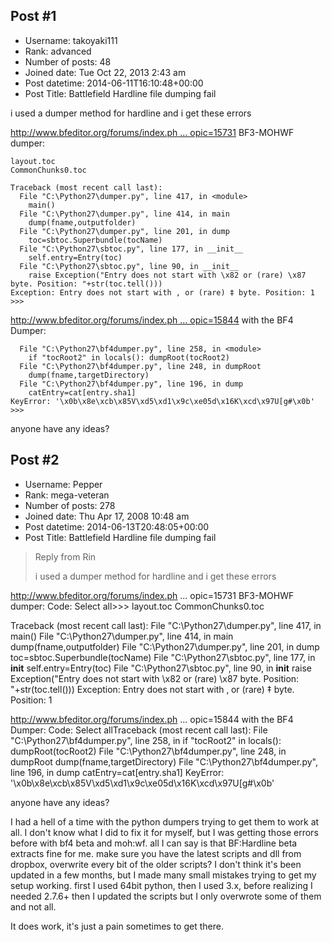 ## Post #1
- Username: takoyaki111
- Rank: advanced
- Number of posts: 48
- Joined date: Tue Oct 22, 2013 2:43 am
- Post datetime: 2014-06-11T16:10:48+00:00
- Post Title: Battlefield Hardline file dumping fail

i used a dumper method for hardline and i get these errors

[http://www.bfeditor.org/forums/index.ph ... opic=15731](http://www.bfeditor.org/forums/index.php?showtopic=15731)
BF3-MOHWF dumper:

```
layout.toc
CommonChunks0.toc

Traceback (most recent call last):
  File "C:\Python27\dumper.py", line 417, in <module>
    main()
  File "C:\Python27\dumper.py", line 414, in main
    dump(fname,outputfolder)
  File "C:\Python27\dumper.py", line 201, in dump
    toc=sbtoc.Superbundle(tocName)
  File "C:\Python27\sbtoc.py", line 177, in __init__
    self.entry=Entry(toc)
  File "C:\Python27\sbtoc.py", line 90, in __init__
    raise Exception("Entry does not start with \x82 or (rare) \x87 byte. Position: "+str(toc.tell()))
Exception: Entry does not start with ‚ or (rare) ‡ byte. Position: 1
>>>
```

[http://www.bfeditor.org/forums/index.ph ... opic=15844](http://www.bfeditor.org/forums/index.php?showtopic=15844)
with the BF4 Dumper:

```
  File "C:\Python27\bf4dumper.py", line 258, in <module>
    if "tocRoot2" in locals(): dumpRoot(tocRoot2)
  File "C:\Python27\bf4dumper.py", line 248, in dumpRoot
    dump(fname,targetDirectory)
  File "C:\Python27\bf4dumper.py", line 196, in dump
    catEntry=cat[entry.sha1]
KeyError: '\x0b\x8e\xcb\x85V\xd5\xd1\x9c\xe05d\x16K\xcd\x97U[g#\x0b'
>>> 
```


anyone have any ideas?
## Post #2
- Username: Pepper
- Rank: mega-veteran
- Number of posts: 278
- Joined date: Thu Apr 17, 2008 10:48 am
- Post datetime: 2014-06-13T20:48:05+00:00
- Post Title: Battlefield Hardline file dumping fail

> Reply from Rin
>
> i used a dumper method for hardline and i get these errors

http://www.bfeditor.org/forums/index.ph ... opic=15731
BF3-MOHWF dumper:
Code: Select all>>> 
layout.toc
CommonChunks0.toc

Traceback (most recent call last):
  File "C:\Python27\dumper.py", line 417, in <module>
    main()
  File "C:\Python27\dumper.py", line 414, in main
    dump(fname,outputfolder)
  File "C:\Python27\dumper.py", line 201, in dump
    toc=sbtoc.Superbundle(tocName)
  File "C:\Python27\sbtoc.py", line 177, in __init__
    self.entry=Entry(toc)
  File "C:\Python27\sbtoc.py", line 90, in __init__
    raise Exception("Entry does not start with \x82 or (rare) \x87 byte. Position: "+str(toc.tell()))
Exception: Entry does not start with ‚ or (rare) ‡ byte. Position: 1
>>>
http://www.bfeditor.org/forums/index.ph ... opic=15844
with the BF4 Dumper:
Code: Select allTraceback (most recent call last):
  File "C:\Python27\bf4dumper.py", line 258, in <module>
    if "tocRoot2" in locals(): dumpRoot(tocRoot2)
  File "C:\Python27\bf4dumper.py", line 248, in dumpRoot
    dump(fname,targetDirectory)
  File "C:\Python27\bf4dumper.py", line 196, in dump
    catEntry=cat[entry.sha1]
KeyError: '\x0b\x8e\xcb\x85V\xd5\xd1\x9c\xe05d\x16K\xcd\x97U[g#\x0b'
>>> 

anyone have any ideas?

I had a hell of a time with the python dumpers trying to get them to work at all.
I don't know what I did to fix it for myself, but I was getting those errors before with bf4 beta and moh:wf.
all I can say is that BF:Hardline beta extracts fine for me. make sure you have the latest scripts and dll from dropbox, overwrite every bit of the older scripts? I don't think it's been updated in a few months, but I made many small mistakes trying to get my setup working. first I used 64bit python, then I used 3.x, before realizing I needed 2.7.6+ then I updated the scripts but I only overwrote some of them and not all. 

It does work, it's just a pain sometimes to get there.
